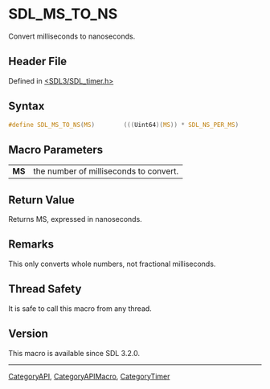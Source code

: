 # SDL_MS_TO_NS

Convert milliseconds to nanoseconds.

## Header File

Defined in [<SDL3/SDL_timer.h>](https://github.com/libsdl-org/SDL/blob/main/include/SDL3/SDL_timer.h)

## Syntax

```c
#define SDL_MS_TO_NS(MS)        (((Uint64)(MS)) * SDL_NS_PER_MS)
```

## Macro Parameters

|        |                                        |
| ------ | -------------------------------------- |
| **MS** | the number of milliseconds to convert. |

## Return Value

Returns MS, expressed in nanoseconds.

## Remarks

This only converts whole numbers, not fractional milliseconds.

## Thread Safety

It is safe to call this macro from any thread.

## Version

This macro is available since SDL 3.2.0.





----
[CategoryAPI](CategoryAPI), [CategoryAPIMacro](CategoryAPIMacro), [CategoryTimer](CategoryTimer)

